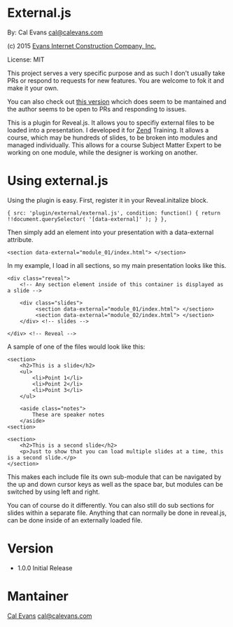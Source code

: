 # External.js
By: Cal Evans <cal@calevans.com>

(c) 2015 [Evans Internet Construction Company, Inc.](http://eicc.com)

License: MIT

This project serves a very specific purpose and as such I don't usually take PRs or respond to requests for new features. You are welcome to fok it and make it your own. 

You can also check out [this version](https://github.com/janschoepke/reveal_external) whcich does seem to be mantained and the author seems to be open to PRs and responding to issues.


This is a plugin for Reveal.js. It allows you to specifiy external files to be loaded into a presentation. I developed it for [Zend](http://zend.com) Training. It allows a course, which may be hundreds of slides, to be broken into modules and managed individually. This allows for a course Subject Matter Expert to be working on one module, while the designer is working on another. 

# Using external.js
Using the plugin is easy. First, register it in your Reveal.initalize block.

    { src: 'plugin/external/external.js', condition: function() { return !!document.querySelector( '[data-external]' ); } },

Then simply add an element into your presentation with a data-external attribute.

	<section data-external="module_01/index.html"> </section>

In my example, I load in all sections, so my main presentation looks like this.

	<div class="reveal">
		<!-- Any section element inside of this container is displayed as a slide -->

		<div class="slides">
			 <section data-external="module_01/index.html"> </section>
			 <section data-external="module_02/index.html"> </section>
		</div> <!-- slides -->

	</div> <!-- Reveal -->

A sample of one of the files would look like this:

	<section>
		<h2>This is a slide</h2>
		<ul>
			<li>Point 1</li>
			<li>Point 2</li>
			<li>Point 3</li>
		</ul>

		<aside class="notes">
			These are speaker notes
		</aside>
	<section>

	<section>
		<h2>This is a second slide</h2>
		<p>Just to show that you can load multiple slides at a time, this is a second slide.</p>
	</section>

This makes each include file its own sub-module that can be navigated
by the up and down cursor keys as well as the space bar,  but modules can be switched by using
left and right.

You can of course do it differently. You can also still do sub sections for slides within a separate file. Anything that can normally be done in reveal.js, can be done inside of an externally loaded file.

# Version
- 1.0.0 Initial Release

# Mantainer
[Cal Evans](https://blog.calevans.com) <cal@calevans.com>
